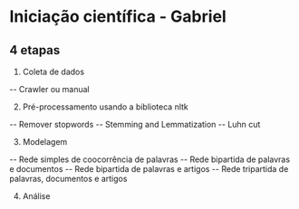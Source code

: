 # Iniciação científica - Gabriel

## 4 etapas

1. Coleta de dados

-- Crawler ou manual

2. Pré-processamento usando a biblioteca nltk

-- Remover stopwords
-- Stemming and Lemmatization
-- Luhn cut

3. Modelagem

-- Rede simples de coocorrência de palavras
-- Rede bipartida de palavras e documentos
-- Rede bipartida de palavras e artigos
-- Rede tripartida de palavras, documentos e artigos

4. Análise
